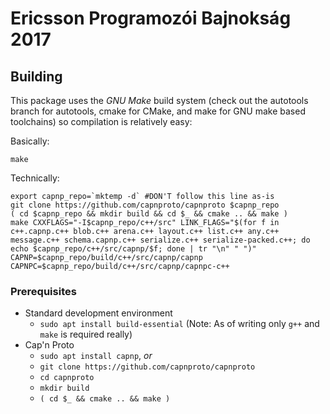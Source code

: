 # Ericsson Programozói Bajnokság 2017
## Building
This package uses the _GNU Make_ build system
(check out the autotools branch for autotools, cmake for CMake, and make for GNU make based toolchains)
so compilation is relatively easy:

Basically:
```
make
```

Technically:
```
export capnp_repo=`mktemp -d` #DON'T follow this line as-is
git clone https://github.com/capnproto/capnproto $capnp_repo
( cd $capnp_repo && mkdir build && cd $_ && cmake .. && make )
make CXXFLAGS="-I$capnp_repo/c++/src" LINK_FLAGS="$(for f in c++.capnp.c++ blob.c++ arena.c++ layout.c++ list.c++ any.c++ message.c++ schema.capnp.c++ serialize.c++ serialize-packed.c++; do echo $capnp_repo/c++/src/capnp/$f; done | tr "\n" " ")" CAPNP=$capnp_repo/build/c++/src/capnp/capnp CAPNPC=$capnp_repo/build/c++/src/capnp/capnpc-c++
```

### Prerequisites
- Standard development environment
	- `sudo apt install build-essential` (Note: As of writing only `g++` and `make` is required really)
- Cap'n Proto
	- `sudo apt install capnp`, _or_
	- `git clone https://github.com/capnproto/capnproto`
	- `cd capnproto`
	- `mkdir build`
	- `( cd $_ && cmake .. && make )`
